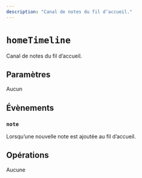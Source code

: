```yaml
---
description: "Canal de notes du fil d’accueil."
---
```


# `homeTimeline`
Canal de notes du fil d’accueil.

## Paramètres
Aucun

## Évènements
### `note`
<MkSchemaViewer :schema="{
	$ref: 'misskey://Note'
}"/>

Lorsqu’une nouvelle note est ajoutée au fil d’accueil.

## Opérations
Aucune
